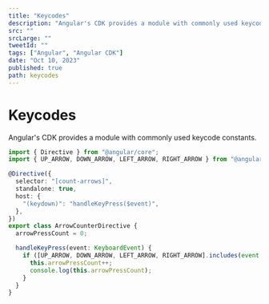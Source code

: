```yaml
---
title: "Keycodes"
description: "Angular's CDK provides a module with commonly used keycode constants."
src: ""
srcLarge: ""
tweetId: ""
tags: ["Angular", "Angular CDK"]
date: "Oct 10, 2023"
published: true
path: keycodes
---
```


# Keycodes

Angular's CDK provides a module with commonly used keycode constants.

```typescript
import { Directive } from "@angular/core";
import { UP_ARROW, DOWN_ARROW, LEFT_ARROW, RIGHT_ARROW } from "@angular/cdk/keycodes";

@Directive({
  selector: "[count-arrows]",
  standalone: true,
  host: {
    "(keydown)": "handleKeyPress($event)",
  },
})
export class ArrowCounterDirective {
  arrowPressCount = 0;

  handleKeyPress(event: KeyboardEvent) {
    if ([UP_ARROW, DOWN_ARROW, LEFT_ARROW, RIGHT_ARROW].includes(event.keyCode)) {
      this.arrowPressCount++;
      console.log(this.arrowPressCount);
    }
  }
}
```
